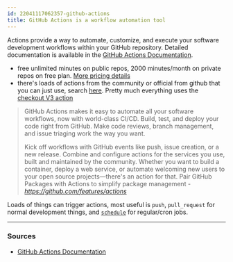 ```yaml
---
id: 22041117062357-github-actions
title: GitHub Actions is a workflow automation tool
---
```


Actions provide a way to automate, customize, and execute your software development workflows within your GitHub repository. Detailed documentation is available in the [GitHub Actions Documentation](https://docs.github.com/en/actions).

- free unlimited minutes on public repos, 2000 minutes/month on private repos on free plan. [More pricing details](https://docs.github.com/en/actions/learn-github-actions/usage-limits-billing-and-administration)
- there's loads of actions from the community or official from github that you can just use, search [here](https://github.com/marketplace?type=actions). Pretty much everything uses the [checkout V3 action](https://github.com/marketplace/actions/checkout)

> GitHub Actions makes it easy to automate all your software workflows, now with world-class CI/CD. Build, test, and deploy your code right from GitHub. Make code reviews, branch management, and issue triaging work the way you want.
>
> Kick off workflows with GitHub events like push, issue creation, or a new release. Combine and configure actions for the services you use, built and maintained by the community. Whether you want to build a container, deploy a web service, or automate welcoming new users to your open source projects—there's an action for that. Pair GitHub Packages with Actions to simplify package management - <cite><https://github.com/features/actions></cite>

Loads of things can trigger actions, most useful is `push`, `pull_request` for normal development things, and [`schedule`](https://docs.github.com/en/actions/using-workflows/events-that-trigger-workflows#schedule) for regular/cron jobs.

---

### Sources

- [GitHub Actions Documentation](https://docs.github.com/en/actions)
